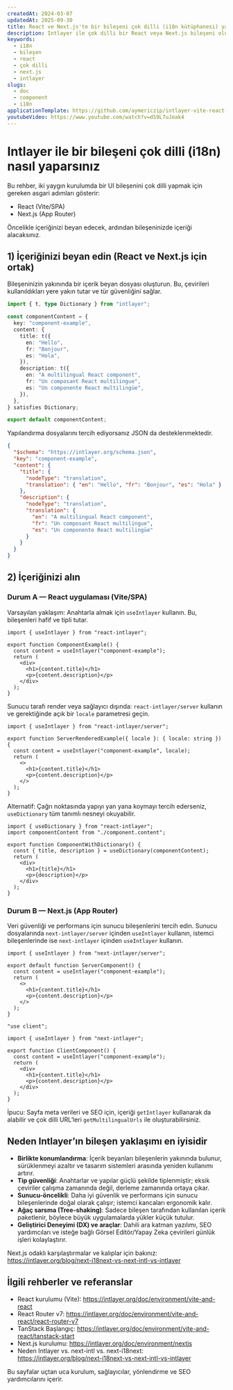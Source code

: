 ```yaml
---
createdAt: 2024-03-07
updatedAt: 2025-09-30
title: React ve Next.js'te bir bileşeni çok dilli (i18n kütüphanesi) yapma
description: Intlayer ile çok dilli bir React veya Next.js bileşeni oluşturmak için yerelleştirilmiş içeriğin nasıl beyan edileceğini ve alınacağını öğrenin.
keywords:
  - i18n
  - bileşen
  - react
  - çok dilli
  - next.js
  - intlayer
slugs:
  - doc
  - component
  - i18n
applicationTemplate: https://github.com/aymericzip/intlayer-vite-react-template
youtubeVideo: https://www.youtube.com/watch?v=dS9L7uJeak4
---
```


# Intlayer ile bir bileşeni çok dilli (i18n) nasıl yaparsınız

Bu rehber, iki yaygın kurulumda bir UI bileşenini çok dilli yapmak için gereken asgari adımları gösterir:

- React (Vite/SPA)
- Next.js (App Router)

Öncelikle içeriğinizi beyan edecek, ardından bileşeninizde içeriği alacaksınız.

## 1) İçeriğinizi beyan edin (React ve Next.js için ortak)

Bileşeninizin yakınında bir içerik beyan dosyası oluşturun. Bu, çevirileri kullanıldıkları yere yakın tutar ve tür güvenliğini sağlar.

```ts fileName="component.content.ts"
import { t, type Dictionary } from "intlayer";

const componentContent = {
  key: "component-example",
  content: {
    title: t({
      en: "Hello",
      fr: "Bonjour",
      es: "Hola",
    }),
    description: t({
      en: "A multilingual React component",
      fr: "Un composant React multilingue",
      es: "Un componente React multilingüe",
    }),
  },
} satisfies Dictionary;

export default componentContent;
```

Yapılandırma dosyalarını tercih ediyorsanız JSON da desteklenmektedir.

```json fileName="component.content.json"
{
  "$schema": "https://intlayer.org/schema.json",
  "key": "component-example",
  "content": {
    "title": {
      "nodeType": "translation",
      "translation": { "en": "Hello", "fr": "Bonjour", "es": "Hola" }
    },
    "description": {
      "nodeType": "translation",
      "translation": {
        "en": "A multilingual React component",
        "fr": "Un composant React multilingue",
        "es": "Un componente React multilingüe"
      }
    }
  }
}
```

## 2) İçeriğinizi alın

### Durum A — React uygulaması (Vite/SPA)

Varsayılan yaklaşım: Anahtarla almak için `useIntlayer` kullanın. Bu, bileşenleri hafif ve tipli tutar.

```tsx fileName="ComponentExample.tsx"
import { useIntlayer } from "react-intlayer";

export function ComponentExample() {
  const content = useIntlayer("component-example");
  return (
    <div>
      <h1>{content.title}</h1>
      <p>{content.description}</p>
    </div>
  );
}
```

Sunucu tarafı render veya sağlayıcı dışında: `react-intlayer/server` kullanın ve gerektiğinde açık bir `locale` parametresi geçin.

```tsx fileName="ServerRenderedExample.tsx"
import { useIntlayer } from "react-intlayer/server";

export function ServerRenderedExample({ locale }: { locale: string }) {
  const content = useIntlayer("component-example", locale);
  return (
    <>
      <h1>{content.title}</h1>
      <p>{content.description}</p>
    </>
  );
}
```

Alternatif: Çağrı noktasında yapıyı yan yana koymayı tercih ederseniz, `useDictionary` tüm tanımlı nesneyi okuyabilir.

```tsx fileName="ComponentWithDictionary.tsx"
import { useDictionary } from "react-intlayer";
import componentContent from "./component.content";

export function ComponentWithDictionary() {
  const { title, description } = useDictionary(componentContent);
  return (
    <div>
      <h1>{title}</h1>
      <p>{description}</p>
    </div>
  );
}
```

### Durum B — Next.js (App Router)

Veri güvenliği ve performans için sunucu bileşenlerini tercih edin. Sunucu dosyalarında `next-intlayer/server` içinden `useIntlayer` kullanın, istemci bileşenlerinde ise `next-intlayer` içinden `useIntlayer` kullanın.

```tsx fileName="app/[locale]/example/ServerComponent.tsx"
import { useIntlayer } from "next-intlayer/server";

export default function ServerComponent() {
  const content = useIntlayer("component-example");
  return (
    <>
      <h1>{content.title}</h1>
      <p>{content.description}</p>
    </>
  );
}
```

```tsx fileName="app/[locale]/example/ClientComponent.tsx"
"use client";

import { useIntlayer } from "next-intlayer";

export function ClientComponent() {
  const content = useIntlayer("component-example");
  return (
    <div>
      <h1>{content.title}</h1>
      <p>{content.description}</p>
    </div>
  );
}
```

İpucu: Sayfa meta verileri ve SEO için, içeriği `getIntlayer` kullanarak da alabilir ve çok dilli URL’leri `getMultilingualUrls` ile oluşturabilirsiniz.

## Neden Intlayer’ın bileşen yaklaşımı en iyisidir

- **Birlikte konumlandırma**: İçerik beyanları bileşenlerin yakınında bulunur, sürüklenmeyi azaltır ve tasarım sistemleri arasında yeniden kullanımı artırır.
- **Tip güvenliği**: Anahtarlar ve yapılar güçlü şekilde tiplenmiştir; eksik çeviriler çalışma zamanında değil, derleme zamanında ortaya çıkar.
- **Sunucu-öncelikli**: Daha iyi güvenlik ve performans için sunucu bileşenlerinde doğal olarak çalışır; istemci kancaları ergonomik kalır.
- **Ağaç sarsma (Tree-shaking)**: Sadece bileşen tarafından kullanılan içerik paketlenir, böylece büyük uygulamalarda yükler küçük tutulur.
- **Geliştirici Deneyimi (DX) ve araçlar**: Dahili ara katman yazılımı, SEO yardımcıları ve isteğe bağlı Görsel Editör/Yapay Zeka çevirileri günlük işleri kolaylaştırır.

Next.js odaklı karşılaştırmalar ve kalıplar için bakınız: https://intlayer.org/blog/next-i18next-vs-next-intl-vs-intlayer

## İlgili rehberler ve referanslar

- React kurulumu (Vite): https://intlayer.org/doc/environment/vite-and-react
- React Router v7: https://intlayer.org/doc/environment/vite-and-react/react-router-v7
- TanStack Başlangıç: https://intlayer.org/doc/environment/vite-and-react/tanstack-start
- Next.js kurulumu: https://intlayer.org/doc/environment/nextjs
- Neden Intlayer vs. next-intl vs. next-i18next: https://intlayer.org/blog/next-i18next-vs-next-intl-vs-intlayer

Bu sayfalar uçtan uca kurulum, sağlayıcılar, yönlendirme ve SEO yardımcılarını içerir.
